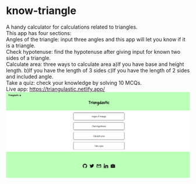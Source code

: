 # know-triangle
A handy calculator for calculations related to triangles.  
This app has four sections:  
Angles of the triangle: input three angles and this app will let you know if it is a triangle.  
Check hypotenuse: find the hypotenuse after giving input for known two sides of a triangle.  
Calculate area: three ways to calculate area a)If you have base and height length. b)If you have the length of 3 sides c)If you have the length of 2 sides and included angle.  
Take a quiz: check your knowledge by solving 10 MCQs.  
Live app: https://triangulastic.netlify.app/   
![website preview](img/web-view.PNG)  
